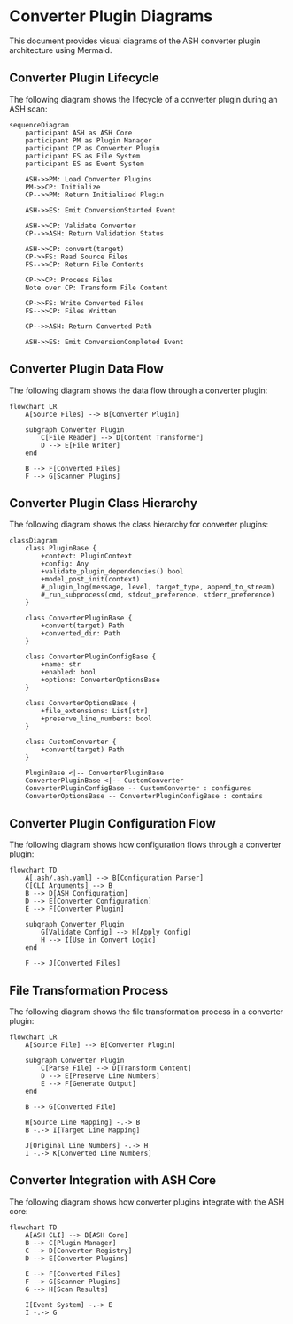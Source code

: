 # Converter Plugin Diagrams

This document provides visual diagrams of the ASH converter plugin architecture using Mermaid.

## Converter Plugin Lifecycle

The following diagram shows the lifecycle of a converter plugin during an ASH scan:

```mermaid
sequenceDiagram
    participant ASH as ASH Core
    participant PM as Plugin Manager
    participant CP as Converter Plugin
    participant FS as File System
    participant ES as Event System

    ASH->>PM: Load Converter Plugins
    PM->>CP: Initialize
    CP-->>PM: Return Initialized Plugin

    ASH->>ES: Emit ConversionStarted Event

    ASH->>CP: Validate Converter
    CP-->>ASH: Return Validation Status

    ASH->>CP: convert(target)
    CP->>FS: Read Source Files
    FS-->>CP: Return File Contents

    CP->>CP: Process Files
    Note over CP: Transform File Content

    CP->>FS: Write Converted Files
    FS-->>CP: Files Written

    CP-->>ASH: Return Converted Path

    ASH->>ES: Emit ConversionCompleted Event
```

## Converter Plugin Data Flow

The following diagram shows the data flow through a converter plugin:

```mermaid
flowchart LR
    A[Source Files] --> B[Converter Plugin]

    subgraph Converter Plugin
        C[File Reader] --> D[Content Transformer]
        D --> E[File Writer]
    end

    B --> F[Converted Files]
    F --> G[Scanner Plugins]
```

## Converter Plugin Class Hierarchy

The following diagram shows the class hierarchy for converter plugins:

```mermaid
classDiagram
    class PluginBase {
        +context: PluginContext
        +config: Any
        +validate_plugin_dependencies() bool
        +model_post_init(context)
        #_plugin_log(message, level, target_type, append_to_stream)
        #_run_subprocess(cmd, stdout_preference, stderr_preference)
    }

    class ConverterPluginBase {
        +convert(target) Path
        +converted_dir: Path
    }

    class ConverterPluginConfigBase {
        +name: str
        +enabled: bool
        +options: ConverterOptionsBase
    }

    class ConverterOptionsBase {
        +file_extensions: List[str]
        +preserve_line_numbers: bool
    }

    class CustomConverter {
        +convert(target) Path
    }

    PluginBase <|-- ConverterPluginBase
    ConverterPluginBase <|-- CustomConverter
    ConverterPluginConfigBase -- CustomConverter : configures
    ConverterOptionsBase -- ConverterPluginConfigBase : contains
```

## Converter Plugin Configuration Flow

The following diagram shows how configuration flows through a converter plugin:

```mermaid
flowchart TD
    A[.ash/.ash.yaml] --> B[Configuration Parser]
    C[CLI Arguments] --> B
    B --> D[ASH Configuration]
    D --> E[Converter Configuration]
    E --> F[Converter Plugin]

    subgraph Converter Plugin
        G[Validate Config] --> H[Apply Config]
        H --> I[Use in Convert Logic]
    end

    F --> J[Converted Files]
```

## File Transformation Process

The following diagram shows the file transformation process in a converter plugin:

```mermaid
flowchart LR
    A[Source File] --> B[Converter Plugin]

    subgraph Converter Plugin
        C[Parse File] --> D[Transform Content]
        D --> E[Preserve Line Numbers]
        E --> F[Generate Output]
    end

    B --> G[Converted File]

    H[Source Line Mapping] -.-> B
    B -.-> I[Target Line Mapping]

    J[Original Line Numbers] -.-> H
    I -.-> K[Converted Line Numbers]
```

## Converter Integration with ASH Core

The following diagram shows how converter plugins integrate with the ASH core:

```mermaid
flowchart TD
    A[ASH CLI] --> B[ASH Core]
    B --> C[Plugin Manager]
    C --> D[Converter Registry]
    D --> E[Converter Plugins]

    E --> F[Converted Files]
    F --> G[Scanner Plugins]
    G --> H[Scan Results]

    I[Event System] -.-> E
    I -.-> G
```